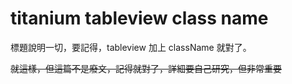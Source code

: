 titanium tableview class name
======

標題說明一切，要記得，tableview 加上 className 就對了。

<del>就這樣，但這篇不是廢文，記得就對了，詳細要自己研究，但非常重要</del>